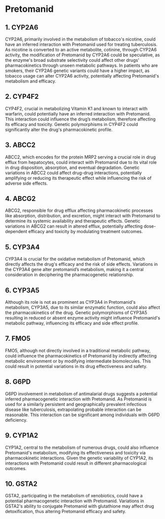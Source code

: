 # Pretomanid

## 1. CYP2A6
CYP2A6, primarily involved in the metabolism of tobacco's nicotine, could have an inferred interaction with Pretomanid used for treating tuberculosis. As nicotine is converted to an active metabolite, cotinine, through CYP2A6 activity, the modification of Pretomanid by CYP2A6 could be speculative, as the enzyme's broad substrate selectivity could affect other drugs' pharmacokinetics through unseen metabolic pathways. In patients who are smokers, their CYP2A6 genetic variants could have a higher impact, as tobacco usage can alter CYP2A6 activity, potentially affecting Pretomanid's metabolism and efficacy.

## 2. CYP4F2
CYP4F2, crucial in metabolizing Vitamin K1 and known to interact with warfarin, could potentially have an inferred interaction with Pretomanid. This interaction could influence the drug’s metabolism, therefore affecting its efficacy and toxicity. Genetic polymorphisms in CYP4F2 could significantly alter the drug's pharmacokinetic profile.

## 3. ABCC2
ABCC2, which encodes for the protein MRP2 serving a crucial role in drug efflux from hepatocytes, could interact with Pretomanid due to its vital role in drug disposition, absorption, and eventual degradation. Genetic variations in ABCC2 could affect drug-drug interactions, potentially amplifying or reducing its therapeutic effect while influencing the risk of adverse side effects.

## 4. ABCG2
ABCG2, responsible for drug efflux affecting pharmacokinetic processes like absorption, distribution, and excretion, might interact with Pretomanid to determine its systemic availability and therapeutic effects. Genetic variations in ABCG2 can result in altered efflux, potentially affecting dose-dependent efficacy and toxicity by modulating treatment outcomes.

## 5. CYP3A4
CYP3A4 is crucial for the oxidative metabolism of Pretomanid, which directly affects the drug's efficacy and the risk of side effects. Variations in the CYP3A4 gene alter pretomanid’s metabolism, making it a central consideration in deciphering the pharmacogenetic relationship.

## 6. CYP3A5
Although its role is not as prominent as CYP3A4 in Pretomanid's metabolism, CYP3A5, due to its similar enzymatic function, could also affect the pharmacokinetics of the drug. Genetic polymorphisms of CYP3A5 resulting in reduced or absent enzyme activity might influence Pretomanid's metabolic pathway, influencing its efficacy and side effect profile.

## 7. FMO5
FMO5, although not directly involved in a traditional metabolic pathway, could influence the pharmacokinetics of Pretomanid by indirectly affecting metabolic environment or by modifying intermediate biomolecules. This could result in potential variations in its drug effectiveness and safety.

## 8. G6PD
G6PD involvement in metabolism of antimalarial drugs suggests a potential inferred pharmacogenetic interaction with Pretomanid. As Pretomanid is used for a similarly persistent and geographically prevalent infectious disease like tuberculosis, extrapolating probable interaction can be reasonable. This interaction can be significant among individuals with G6PD deficiency.

## 9. CYP1A2
CYP1A2, central to the metabolism of numerous drugs, could also influence Pretomanid's metabolism, modifying its effectiveness and toxicity via pharmacokinetic interactions. Given the genetic variability of CYP1A2, its interactions with Pretomanid could result in different pharmacological outcomes.

## 10. GSTA2
GSTA2, participating in the metabolism of xenobiotics, could have a potential pharmacogenetic interaction with Pretomanid. Variations in GSTA2's ability to conjugate Pretomanid with glutathione may affect drug detoxification, thus altering Pretomanid efficacy and safety.

